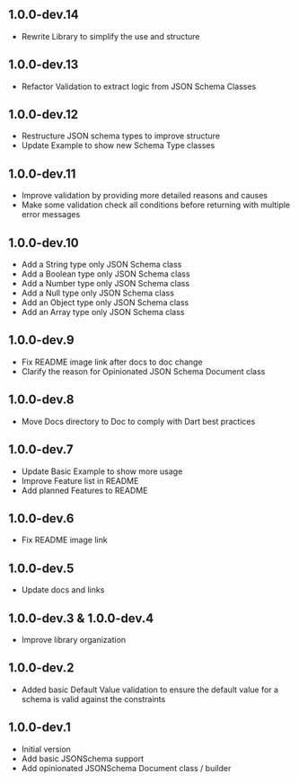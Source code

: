 ## 1.0.0-dev.14

- Rewrite Library to simplify the use and structure

## 1.0.0-dev.13

- Refactor Validation to extract logic from JSON Schema Classes

## 1.0.0-dev.12

- Restructure JSON schema types to improve structure
- Update Example to show new Schema Type classes

## 1.0.0-dev.11

- Improve validation by providing more detailed reasons and causes
- Make some validation check all conditions before returning with multiple error messages

## 1.0.0-dev.10

- Add a String type only JSON Schema class
- Add a Boolean type only JSON Schema class
- Add a Number type only JSON Schema class
- Add a Null type only JSON Schema class
- Add an Object type only JSON Schema class
- Add an Array type only JSON Schema class


## 1.0.0-dev.9

- Fix README image link after docs to doc change
- Clarify the reason for Opinionated JSON Schema Document class

## 1.0.0-dev.8

- Move Docs directory to Doc to comply with Dart best practices

## 1.0.0-dev.7

- Update Basic Example to show more usage
- Improve Feature list in README
- Add planned Features to README

## 1.0.0-dev.6

- Fix README image link

## 1.0.0-dev.5

- Update docs and links

## 1.0.0-dev.3 & 1.0.0-dev.4

- Improve library organization

## 1.0.0-dev.2

- Added basic Default Value validation to ensure the default value for a schema is valid against the constraints

## 1.0.0-dev.1

- Initial version
- Add basic JSONSchema support
- Add opinionated JSONSchema Document class / builder

